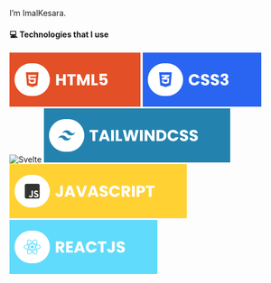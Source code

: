 
I’m ImalKesara.
#### 💻 Technologies that I use
![HTML5](./assets/html.svg) ![CSS3](./assets/css.svg) ![Svelte](./assets/svelte.svg) ![TailwindCSS](./assets/tailwind.svg) ![JavaScript](./assets/javascript.svg) ![React](./assets/react.svg)

<!---
ImalKesara/ImalKesara is a ✨ special ✨ repository because its `README.md` (this file) appears on your GitHub profile.
You can click the Preview link to take a look at your changes.
--->
